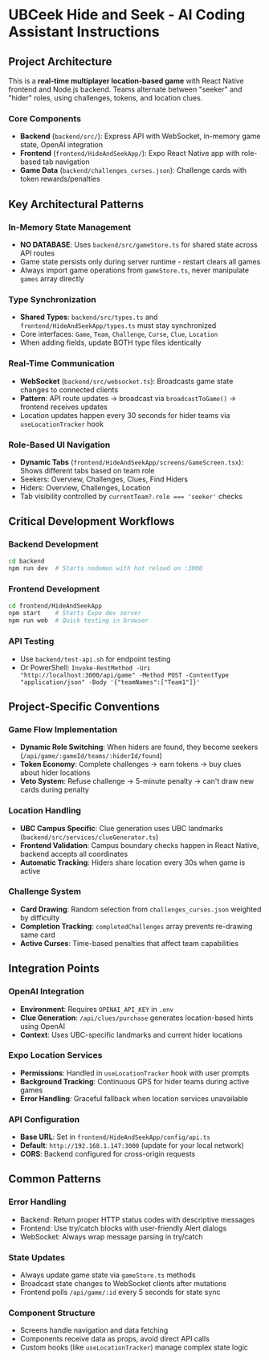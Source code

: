 # UBCeek Hide and Seek - AI Coding Assistant Instructions

## Project Architecture

This is a **real-time multiplayer location-based game** with React Native frontend and Node.js backend. Teams alternate between "seeker" and "hider" roles, using challenges, tokens, and location clues.

### Core Components
- **Backend** (`backend/src/`): Express API with WebSocket, in-memory game state, OpenAI integration
- **Frontend** (`frontend/HideAndSeekApp/`): Expo React Native app with role-based tab navigation
- **Game Data** (`backend/challenges_curses.json`): Challenge cards with token rewards/penalties

## Key Architectural Patterns

### In-Memory State Management
- **NO DATABASE**: Uses `backend/src/gameStore.ts` for shared state across API routes
- Game state persists only during server runtime - restart clears all games
- Always import game operations from `gameStore.ts`, never manipulate `games` array directly

### Type Synchronization
- **Shared Types**: `backend/src/types.ts` and `frontend/HideAndSeekApp/types.ts` must stay synchronized
- Core interfaces: `Game`, `Team`, `Challenge`, `Curse`, `Clue`, `Location`
- When adding fields, update BOTH type files identically

### Real-Time Communication
- **WebSocket** (`backend/src/websocket.ts`): Broadcasts game state changes to connected clients
- **Pattern**: API route updates → broadcast via `broadcastToGame()` → frontend receives updates
- Location updates happen every 30 seconds for hider teams via `useLocationTracker` hook

### Role-Based UI Navigation
- **Dynamic Tabs** (`frontend/HideAndSeekApp/screens/GameScreen.tsx`): Shows different tabs based on team role
- Seekers: Overview, Challenges, Clues, Find Hiders
- Hiders: Overview, Challenges, Location
- Tab visibility controlled by `currentTeam?.role === 'seeker'` checks

## Critical Development Workflows

### Backend Development
```bash
cd backend
npm run dev  # Starts nodemon with hot reload on :3000
```

### Frontend Development
```bash
cd frontend/HideAndSeekApp
npm start    # Starts Expo dev server
npm run web  # Quick testing in browser
```

### API Testing
- Use `backend/test-api.sh` for endpoint testing
- Or PowerShell: `Invoke-RestMethod -Uri "http://localhost:3000/api/game" -Method POST -ContentType "application/json" -Body '{"teamNames":["Team1"]}'`

## Project-Specific Conventions

### Game Flow Implementation
- **Dynamic Role Switching**: When hiders are found, they become seekers (`/api/game/:gameId/teams/:hiderId/found`)
- **Token Economy**: Complete challenges → earn tokens → buy clues about hider locations
- **Veto System**: Refuse challenge → 5-minute penalty → can't draw new cards during penalty

### Location Handling
- **UBC Campus Specific**: Clue generation uses UBC landmarks (`backend/src/services/clueGenerator.ts`)
- **Frontend Validation**: Campus boundary checks happen in React Native, backend accepts all coordinates
- **Automatic Tracking**: Hiders share location every 30s when game is active

### Challenge System
- **Card Drawing**: Random selection from `challenges_curses.json` weighted by difficulty
- **Completion Tracking**: `completedChallenges` array prevents re-drawing same card
- **Active Curses**: Time-based penalties that affect team capabilities

## Integration Points

### OpenAI Integration
- **Environment**: Requires `OPENAI_API_KEY` in `.env`
- **Clue Generation**: `/api/clues/purchase` generates location-based hints using OpenAI
- **Context**: Uses UBC-specific landmarks and current hider locations

### Expo Location Services
- **Permissions**: Handled in `useLocationTracker` hook with user prompts
- **Background Tracking**: Continuous GPS for hider teams during active games
- **Error Handling**: Graceful fallback when location services unavailable

### API Configuration
- **Base URL**: Set in `frontend/HideAndSeekApp/config/api.ts`
- **Default**: `http://192.168.1.147:3000` (update for your local network)
- **CORS**: Backend configured for cross-origin requests

## Common Patterns

### Error Handling
- Backend: Return proper HTTP status codes with descriptive messages
- Frontend: Use try/catch blocks with user-friendly Alert dialogs
- WebSocket: Always wrap message parsing in try/catch

### State Updates
- Always update game state via `gameStore.ts` methods
- Broadcast state changes to WebSocket clients after mutations
- Frontend polls `/api/game/:id` every 5 seconds for state sync

### Component Structure
- Screens handle navigation and data fetching
- Components receive data as props, avoid direct API calls
- Custom hooks (like `useLocationTracker`) manage complex state logic
